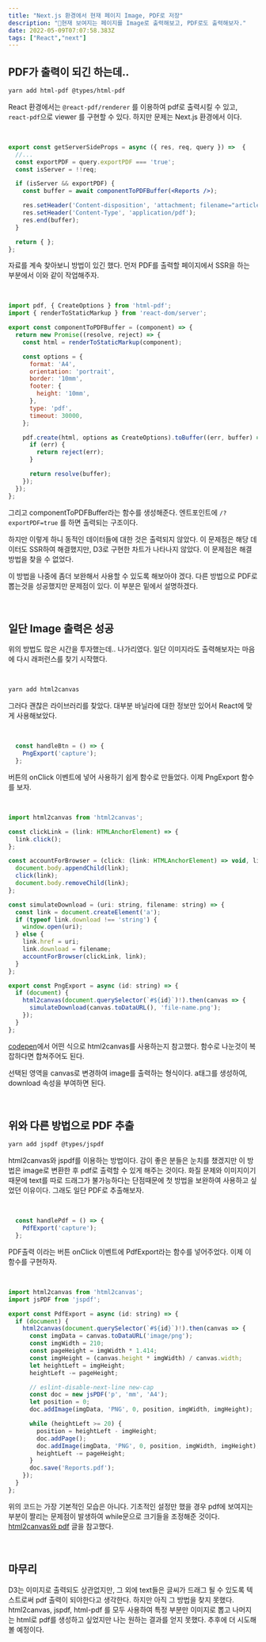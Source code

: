 ```yaml
---
title: "Next.js 환경에서 현재 페이지 Image, PDF로 저장"
description: "현재 보여지는 페이지를 Image로 출력해보고, PDF로도 출력해보자."
date: 2022-05-09T07:07:58.383Z
tags: ["React","next"]
---
```

## PDF가 출력이 되긴 하는데..

```bash
yarn add html-pdf @types/html-pdf
```

React 환경에서는 `@react-pdf/renderer` 를 이용하여 pdf로 출력시킬 수 있고, `react-pdf`으로 viewer 를 구현할 수 있다. 하지만 문제는 Next.js 환경에서 이다.

<br>

```jsx
export const getServerSideProps = async ({ res, req, query }) =>  {
  //...
  const exportPDF = query.exportPDF === 'true';
  const isServer = !!req;

  if (isServer && exportPDF) {
    const buffer = await componentToPDFBuffer(<Reports />);

    res.setHeader('Content-disposition', 'attachment; filename="article.pdf');
    res.setHeader('Content-Type', 'application/pdf');
    res.end(buffer);
  }

  return { };
};
```

자료를 계속 찾아보니 방법이 있긴 했다. 먼저 PDF를 출력할 페이지에서 SSR을 하는 부분에서 이와 같이 작업해주자.

<br>

```jsx
import pdf, { CreateOptions } from 'html-pdf';
import { renderToStaticMarkup } from 'react-dom/server';

export const componentToPDFBuffer = (component) => {
  return new Promise((resolve, reject) => {
    const html = renderToStaticMarkup(component);

    const options = {
      format: 'A4',
      orientation: 'portrait',
      border: '10mm',
      footer: {
        height: '10mm',
      },
      type: 'pdf',
      timeout: 30000,
    };

    pdf.create(html, options as CreateOptions).toBuffer((err, buffer) => {
      if (err) {
        return reject(err);
      }

      return resolve(buffer);
    });
  });
};
```

그리고 componentToPDFBuffer라는 함수를 생성해준다. 엔트포인트에 `/?exportPDF=true` 를 하면 출력되는 구조이다.

하지만 이렇게 하니 동적인 데이터들에 대한 것은 출력되지 않았다. 이 문제점은 해당 데이터도 SSR하여 해결했지만, D3로 구현한 차트가 나타나지 않았다. 이 문제점은 해결방법을 찾을 수 없었다.

이 방법을 나중에 좀더 보완해서 사용할 수 있도록 해보아야 겠다. 다른 방법으로 PDF로 뽑는것을 성공했지만 문제점이 있다. 이 부분은 밑에서 설명하겠다.

<br>

## 일단 Image 출력은 성공

위의 방법도 많은 시간을 투자했는데.. 나가리였다. 일단 이미지라도 출력해보자는 마음에 다시 래퍼런스를 찾기 시작했다.

<br>

```bash
yarn add html2canvas
```

그러다 괜찮은 라이브러리를 찾았다. 대부분 바닐라에 대한 정보만 있어서 React에 맞게 사용해보았다.

<br>

```jsx
  const handleBtn = () => {
    PngExport('capture');
  };
```

버튼의 onClick 이벤트에 넣어 사용하기 쉽게 함수로 만들었다. 이제 PngExport 함수를 보자.

<br>

```jsx
import html2canvas from 'html2canvas';

const clickLink = (link: HTMLAnchorElement) => {
  link.click();
};

const accountForBrowser = (click: (link: HTMLAnchorElement) => void, link: HTMLAnchorElement) => {
  document.body.appendChild(link);
  click(link);
  document.body.removeChild(link);
};

const simulateDownload = (uri: string, filename: string) => {
  const link = document.createElement('a');
  if (typeof link.download !== 'string') {
    window.open(uri);
  } else {
    link.href = uri;
    link.download = filename;
    accountForBrowser(clickLink, link);
  }
};

export const PngExport = async (id: string) => {
  if (document) {
    html2canvas(document.querySelector(`#${id}`)!).then(canvas => {
      simulateDownload(canvas.toDataURL(), 'file-name.png');
    });
  }
};
```

[codepen](https://codepen.io/hchiam/pen/ZEzjrNY)에서 어떤 식으로 html2canvas를 사용하는지 참고했다. 함수로 나눈것이 복잡하다면 합쳐주어도 된다.

선택된 영역을 canvas로 변경하여 image를 출력하는 형식이다. a태그를 생성하여, download 속성을 부여하면 된다.

<br>

## 위와 다른 방법으로 PDF 추출

```bash
yarn add jspdf @types/jspdf
```

html2canvas와 jspdf를 이용하는 방법이다. 감이 좋은 분들은 눈치를 챘겠지만 이 방법은 image로 변환한 후 pdf로 출력할 수 있게 해주는 것이다. 화질 문제와 이미지이기 때문에 text를 따로 드래그가 불가능하다는 단점때문에 첫 방법을 보완하여 사용하고 싶었던 이유이다. 그래도 일단 PDF로 추출해보자.

<br>

```jsx
  const handlePdf = () => {
    PdfExport('capture');
  };
```

PDF출력 이라는 버튼 onClick 이벤트에 PdfExport라는 함수를 넣어주었다. 이제 이 함수를 구현하자.

<br>

```jsx
import html2canvas from 'html2canvas';
import jsPDF from 'jspdf';

export const PdfExport = async (id: string) => {
  if (document) {
    html2canvas(document.querySelector(`#${id}`)!).then(canvas => {
      const imgData = canvas.toDataURL('image/png');
      const imgWidth = 210;
      const pageHeight = imgWidth * 1.414;
      const imgHeight = (canvas.height * imgWidth) / canvas.width;
      let heightLeft = imgHeight;
      heightLeft -= pageHeight;

      // eslint-disable-next-line new-cap
      const doc = new jsPDF('p', 'mm', 'A4');
      let position = 0;
      doc.addImage(imgData, 'PNG', 0, position, imgWidth, imgHeight);

      while (heightLeft >= 20) {
        position = heightLeft - imgHeight;
        doc.addPage();
        doc.addImage(imgData, 'PNG', 0, position, imgWidth, imgHeight);
        heightLeft -= pageHeight;
      }
      doc.save('Reports.pdf');
    });
  }
};
```

위의 코드는 가장 기본적인 모습은 아니다. 기초적인 설정만 했을 경우 pdf에 보여지는 부분이 짤리는 문제점이 발생하여 while문으로 크기들을 조정해준 것이다. [html2canvas와 pdf](https://wedul.site/406) 글을 참고했다.

<br>

## 마무리

D3는 이미지로 출력되도 상관없지만, 그 외에 text들은 글씨가 드래그 될 수 있도록 텍스트로써 pdf 출력이 되야한다고 생각한다. 하지만 아직 그 방법을 찾지 못했다. html2canvas, jspdf, html-pdf 를 모두 사용하여 특정 부분만 이미지로 뽑고 나머지는 html로 pdf를 생성하고 싶었지만 나는 원하는 결과를 얻지 못했다. 추후에 더 시도해볼 예정이다.